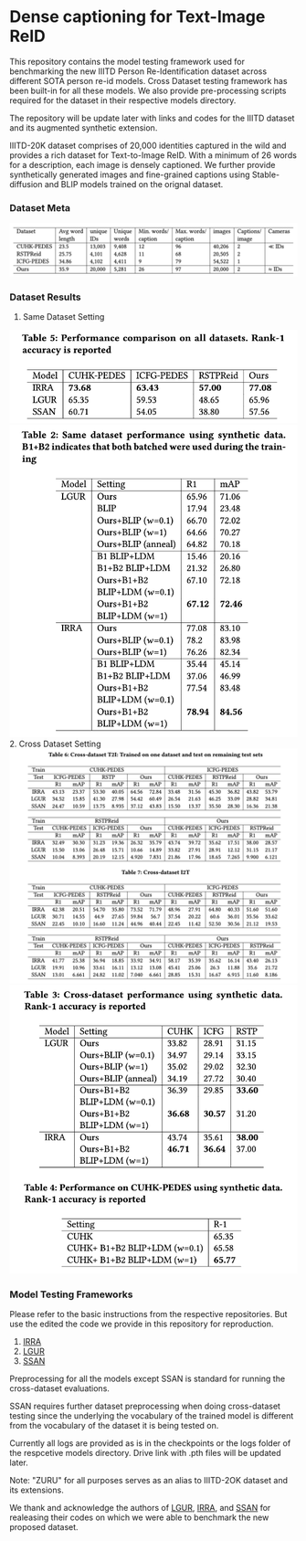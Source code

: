 # Dense captioning for Text-Image ReID

This repository contains the model testing framework used for benchmarking the new IIITD Person Re-Identification dataset across different SOTA person re-id models. Cross Dataset testing framework has been built-in for all these models. We also provide pre-processing scripts required for the dataset in their respective models directory.

The repository will be update later with links and codes for the IIITD dataset and its augmented synthetic extension. 

IIITD-20K dataset comprises of 20,000 identities captured in the wild and provides a rich dataset for Text-to-Image ReID. With a minimum of 26 words for a description, each image is densely captioned. We further provide synthetically generated images and fine-grained captions using Stable-diffusion and BLIP models trained on the orignal dataset. 

### Dataset Meta 

<img src="./figures/dataset-meta.png">

### Dataset Results

1. Same Dataset Setting 
<img src="./figures/datasets-normal.png">
<img src="./figures/augmented-synthetic-dataset.png">
2. Cross Dataset Setting
<img src="./figures/cross-dataset.png">
<img src="./figures/cross-dataset-synthetic.png">

### Model Testing Frameworks 
Please refer to the basic instructions from the respective repositories. But use the edited the code we provide in this repository for reproduction.

1. [IRRA](https://github.com/anosorae/irra) 
2. [LGUR](https://github.com/ZhiyinShao-H/LGUR)
3. [SSAN](https://github.com/zifyloo/SSAN)

Preprocessing for all the models except SSAN is standard for running the cross-dataset evaluations. 

SSAN requires further dataset preprocessing when doing cross-dataset testing since the underlying the vocabulary of the trained model is different from the vocabulary of the dataset it is being tested on. 

Currently all logs are provided as is in the checkpoints or the logs folder of the respcetive models directory. Drive link with .pth files will be updated later. 

Note: "ZURU" for all purposes serves as an alias to IIITD-2OK dataset and its extensions.

We thank and acknowledge the authors of [LGUR](https://github.com/ZhiyinShao-H/LGUR), [IRRA](https://github.com/anosorae/irra), and [SSAN](https://github.com/zifyloo/SSAN) for realeasing their codes on which we were able to benchmark the new proposed dataset. 